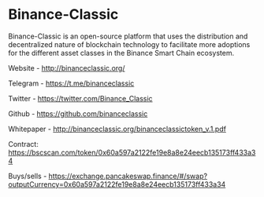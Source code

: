 # Binance-Classic


Binance-Classic is an open-source platform that uses the distribution and decentralized nature of blockchain technology to facilitate more adoptions for the different asset classes in the Binance Smart Chain ecosystem.

Website - http://binanceclassic.org/ 

Telegram - https://t.me/binanceclassic

Twitter - https://twitter.com/Binance_Classic

Github - https://github.com/binanceclassic

Whitepaper - http://binanceclassic.org/binanceclassictoken_v.1.pdf

Contract:  https://bscscan.com/token/0x60a597a2122fe19e8a8e24eecb135173ff433a34

Buys/sells - https://exchange.pancakeswap.finance/#/swap?outputCurrency=0x60a597a2122fe19e8a8e24eecb135173ff433a34



